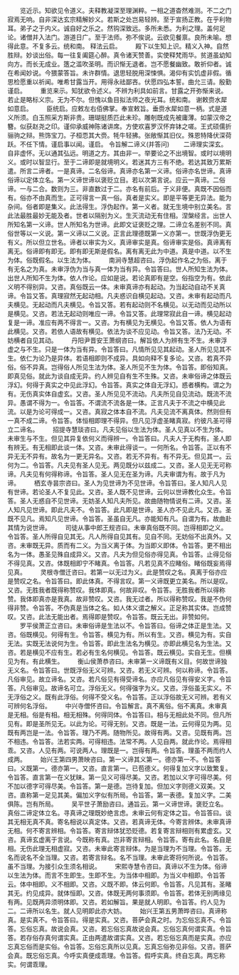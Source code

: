 <!-- { "loadSidebar": true } -->
　　览近示。知欲见令道义。夫释教凝深至理渊粹。一相之道杳然难测。不二之门寂焉无响。自非深达玄宗精解妙义。若斯之处岂易轻辨。至于宣扬正教。在乎利物耳。弟子之于内义。诚自好之乐之。然钩深致远。多所未悉。为利之理。盖何足论。诸僧并入法门。游道日广。至于法师。弥不俟说。云欲见餐禀。良所未喻。想得此意。不复多云。统和南。
释法云启。
　　殿下以生知上识。精义入神。自然胜辩。妙谈出俗。每一往复阖筵心醉。真令诸天赞善。实使释梵雨华。贫道虽幼知向方。而长无成业。簉之滥吹圣明。而识惭无退者。岂不愿餐幽致。敢祈仰者。诚在希闻妙说。今猥蒙答旨。未许群情。退思轻脱用深悚惧。渴仰有实饥虚非假。循思检愿重以祈闻。唯希甘露当开。用得永祛鄙吝。伏愿四弘本誓。曲允三请。殷勤谨启。
　　重览来示。知犹欲令述义。不辨为利具如前言。甘露之开弥惭来说。若止是略标义宗。无为不尔。但愧以鱼目拟法师之夜光耳。统和南。
谢敕赍水犀如意启。
　　臣统启。应敕左右佰佛掌。奉宣敕旨。垂赍水犀如意一柄。式是道义所须。白玉照采方斯非贵。珊瑚挺质匹此未珍。雕剞既成先被庸薄。如蒙汉帝之簪。似获赵尧之印。谨仰承威神陈诸讲席。方使欢喜罗汉怀弃钵之嗟。王式硕儒折骊驹之辩。熊饰宝刀。子桓恧其大赍。牦牛轻拂。张敞惭其旧仪。殊恩特降伏深荷跃。不任下情。谨启事以闻。谨启。
令旨解二谛义(并答问)
　　二谛理实深玄。自非虚怀。无以通其弘远。明道之方。其由非一。举要论之不出境智。或时以境明义。或时以智显行。至于二谛即是就境明义。若迷其方三有不绝。若达其致万累斯遣。所言二谛者。一是真谛。二名俗谛。真谛亦名第一义谛。俗谛亦名世谛。真谛俗谛以定体立名。第一义谛世谛以褒贬立目。若以次第言说。应云一真谛。二俗谛。一与二合。数则为三。非直数过于二。亦名有前后。于义非便。真既不因俗而有。俗亦不由真而生。正可得言一真一俗。真者是实义。即是平等更无异法。能为杂间。俗者即是集义。此法得生。浮伪起作。第一义者。就无生境中别立美名。言此法最胜最妙无能及者。世者以隔别为义。生灭流动无有住相。涅槃经言。出世人所知名第一义谛。世人所知名为世谛。此即文证褒贬之理。二谛立名差别不同。真俗世等以一义说。第一义谛以二义说。正言此理德既第一义亦第一。世既浮伪更无有义。所以但立世名。谛者以审实为义。真谛审实是真。俗谛审实是俗。真谛离有离无。俗谛即有即无。即有即无斯是假名。离有离无此为中道。真是中道。以不生为体。俗既假名。以生法为体。
　　南涧寺慧超咨曰。浮伪起作名之为俗。离于有无名之为真。未审浮伪为当与真一体为当有异。令旨答曰。世人所知生法为体。出世人所知不生为体。依人作论。应如是说。若论真即有是空。俗指空为有。依此义明不得别异。又咨。真俗既云一体。未审真谛亦有起动。为当起动自动不关真谛。令旨又答。真理寂然无起动相。凡夫惑识自横见起动。又咨。未审有起动而凡夫横见。无起动而凡夫横见。令旨又答。若有起动则不名横见。以无动而见动所以是横见。又咨。若法无起动则唯应一谛。令旨又答。此理常寂此自一谛。横见起动复是一谛。准应有两不得言一。又咨。为有横见为无横见。令旨又答。依人为语有此横见。又咨。若依人语故有横见。依法为谈不应见动。令旨又答。法乃无动。不妨横者自见其动。
　　丹阳尹晋安王萧纲咨曰。解旨依人为辨有生不生。未审浮虚之与不生。只是一体为当有异。令旨答曰。凡情所见见其起动。圣人所见见其不生。依仁为论乃是异体。若语相即则不成异。具如向释不复多论。又咨。若真不异俗。俗不异真。岂得俗人所见生法为体。圣人所见不生为体。令旨答。即俗知真。即真见俗。就此为谈自成无异。约人辨见自有生不生殊。又咨。未审俗谛之体既云浮幻。何得于真实之中见此浮幻。令旨答。真实之体自无浮幻。惑者横构。谓之为有。无伤真实体自虚玄。又咨。圣人所见见不流动。凡夫所见自见流动。既流不流异。愚谓不得为一。令旨答。不谓流不流各是一体。正言凡夫于不流之中横见此流。以是为论可得成一。又咨。真寂之体本自不流。凡夫见流不离真体。然则但有一真不成二谛。令旨答。体恒相即理不得异。但凡见浮虚圣睹真寂。约彼凡圣可得立二谛名。
　　招提寺慧琰咨曰。凡夫见俗以生法为体。圣人见真以不生为体。未审生与不生。但见其异复依何义而得辨一。令旨答曰。凡夫人于无构有。圣人即有辨无。有无相即此谈一体。又咨。未审此得谈一。一何所名。令旨答。正以有不异无无不异有。故名为一更无异名。又咨。若无不异有。有不异无。但见其一。云何为二。令旨答。凡夫见有圣人见无。两见既分以兹成二。又咨。圣人见无无可称谛。凡夫见有何得称谛。令旨答。圣人见无在圣为谛。凡夫审谓为有。故于凡为谛。
　　栖玄寺昙宗咨曰。圣人为见世谛为不见世谛。令旨答曰。圣人知凡人见有世谛。若论圣人不复见此。又咨。圣人既不见世谛。云何以世谛教化众生。令旨答。圣人无惑自不见世谛。无妨圣人知凡夫所见。故曲随物情说有二谛。又咨。圣人知凡见世谛。即此凡夫不。令旨答。此凡即是世谛。圣人亦不见此凡。又咨。圣既不见凡。焉知凡见世谛。令旨答。圣虽自无凡。亦能知有凡。自谓为有。故曲赴其情为说世谛。
　　司徒从事中郎王规咨曰。未审真俗既不同。岂得相即之义。令旨答。圣人所得自见其无。凡人所得自见其有。见自不同。无妨俗不出真外。又咨。未审既无异。质而有二义。为当义离于体。为当即义即体。令旨答。更不相出名为一体。愚圣见殊自成异义。又咨。凡夫为但见俗亦得见真。令旨答。止得见俗不得见真。又咨。体既相即宁不睹真。令旨答。凡若见真不应睹俗。睹俗既妄焉得见真。
　　灵根寺僧迁咨曰。若第一以无过为义。此是赞叹之名。真离于俗亦应是赞叹之名。令旨答曰。即此体真。不得言叹。第一义谛既更立美名。所以是叹。又咨。无胜我者既得称赞叹。我体即真。何故非叹。令旨答。无胜我者所以得称赞。我体即真亦是我真。故非赞叹。又咨。我无过者。所以得称赞叹。我是不伪何得非赞。令旨答。不伪真是当体之名。如人体义谓之解义。正足称其实体。岂成赞叹。又咨。此法无能出者。焉得即是赞叹。令旨答。既云无出。非赞如何。
　　罗平侯萧正立咨曰。未审俗谛是生法以不。令旨答曰。俗谛之体正是生法。又咨。俗既横见。何得有生。令旨答。横见为有。所以有生。又咨。横见为有。实自无法。实既无法说何为生。令旨答。即此生法名为横见。亦即此横见名为生法。又咨。若是横见不应有生。若必有生名何横见。令旨答。既云横见。实自无生。但横见为有。有此横生。
　　衡山侯萧恭咨曰。未审第一义谛既有义目。何故世谛独无义名。令旨答曰。世既浮俗无义可辨。又咨。若无义可辨。何以称谛。令旨答。凡俗审见。故立谛名。又咨。若凡俗见有得受谛名。亦应凡俗见有得安义字。令旨答。凡俗审见。故谛名可立。浮俗无义。何得强字为义。又咨。浮俗虽无实义。不无浮俗之义。既有此浮俗。何得不受义名。令旨答。正以浮俗故无义可辨。若有义可辨何名浮俗。
　　中兴寺僧怀咨曰。令旨解言。真不离俗。俗不离真。未审真是无相。俗是有相。相无相殊。何得同体。令旨答曰。相与无相此处不同。但凡所见有。即是圣所见无。以此为论。可得无别。又咨。既是一法。云何得见为两。见既有两岂是一法。令旨答。理乃不两。随物所见。故得有两。又咨。见既有两。岂不相违。令旨答。法若实两。可得相违。法常不两。人见自两。就此作论。焉得相乖。又咨。人见有两。可说两人。理既是一。岂得有两。令旨答。理虽不两而约人成两。
　　始兴王第四男萧映咨曰。第一义谛其义第一。德亦第一不。令旨答曰。义既第一。德亦第一。又咨。直言第一。已苞德义。何得复加义字以致繁复。令旨答。直言第一在义犹昧。第一见义可得尽美。又咨。若加以义字可得尽美。何不加以德字可得尽美。令旨答。第一是德。岂待复加。但加义字则德义双美。又咨。直称第一足见其美。偏加义字似有所局。令旨答。第一表德。复加义字。二美俱陈。岂有所局。
　　吴平世子萧励咨曰。通旨云。第一义谛世谛。褒贬立名。真俗二谛定体立名。寻真谛之理既妙绝言虑。未审云何有定体之旨。令旨答曰。谈其无相无真不真。寄名相说以真定体。又咨。若真谛无体。今寄言辨体。未审真谛无相。何不寄言辨相。令旨答。寄言辩体犹恐贬德。若复寄言辩相则有累虚玄。又咨。真谛玄虚离于言说。今既称有真。岂非寄言辩相。令旨答。寄有此名。名自是相。无伤此理无相虚寂。又咨。未审此寄言辩体。为是当理为不当理。令旨答。无名而说名不全当理。又咨。若寄言辩名。名不当理。未审此寄将何所说。令旨答。虽不当理。为接引众生须名相说。
　　宋熙寺慧令咨曰。真谛以不生为体。俗谛以生法为体。而言不生即生。生即不生。为当体中相即。为当义中相即。令旨答云。体中相即。义不相即。又咨。义既不即。体云何即。令旨答。凡见其有。圣睹其无。约见成异。就体恒即。又咨。体既无两何事须即。令旨答。若体无别两缘见有两。见既两异须明体即。又咨。若如解旨。果是就人明即。令旨答。约人见为二。二谛所以名生。就人见明即此亦大妨。
　　始兴王第五男萧晔咨曰。真谛称真。是实真不。令旨答曰。得是实真。又咨。菩萨会真之时。为忘俗忘真不。令旨答。忘俗忘真。故说会真。又咨。若忘俗忘真故说会真。忘俗忘真何谓实真。令旨答。若存俗存真何谓实真。正由两遣故谓实真。又咨。若忘俗忘真而是实真。亦应忘真忘俗而是实俗。令旨答。忘俗忘真所以见真。忘真忘俗弥见非俗。又咨。菩萨会真。既忘俗忘真。今呼实真便成乖理。令旨答。假呼实真。终自忘真。两忘称实。何谓乖理。
